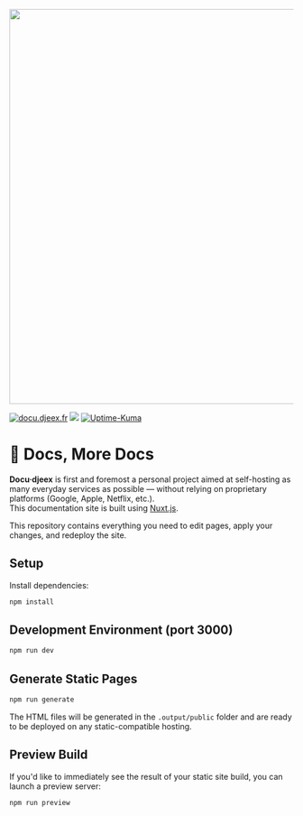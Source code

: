 <p align="center">
<img src="https://git.djeex.fr/Djeex/DjeexLab/raw/branch/main/docs/files/img/global/lab.svg" align="center" width="700">

[![docu.djeex.fr](https://img.shields.io/badge/Docu·djeex-00b0f0?style=for-the-badge&logoColor=white&logo=materialformkdocs)](https://docu.djeex.fr/) 
[![](https://dcbadge.limes.pink/api/server/jvhardware)](https://discord.gg/jvhardware) 
[![Uptime-Kuma](https://stats.djeex.fr/api/badge/23/status?style=for-the-badge)](https://docu.djeex.fr/) 
</p>

# 🔧 Docs, More Docs

**Docu·djeex** is first and foremost a personal project aimed at self-hosting as many everyday services as possible — without relying on proprietary platforms (Google, Apple, Netflix, etc.).  
This documentation site is built using [Nuxt.js](https://nuxt.com/).

This repository contains everything you need to edit pages, apply your changes, and redeploy the site.

## Setup

Install dependencies:

```bash
npm install
```

## Development Environment (port 3000)

```bash
npm run dev
```

## Generate Static Pages

```bash
npm run generate
```

The HTML files will be generated in the `.output/public` folder and are ready to be deployed on any static-compatible hosting.

## Preview Build

If you'd like to immediately see the result of your static site build, you can launch a preview server:

```bash
npm run preview
```
